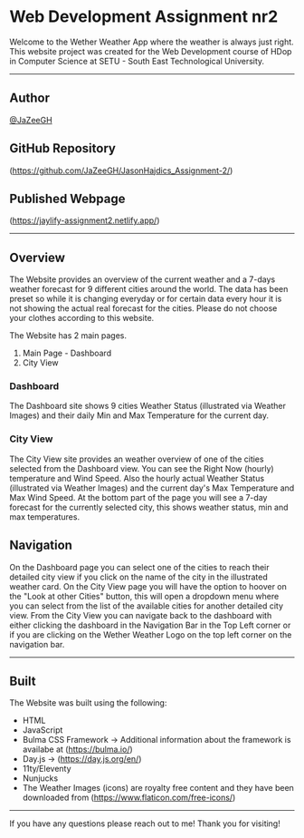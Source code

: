 # Web Development Assignment nr2
Welcome to the Wether Weather App where the weather is always just right.
This website project was created for the Web Development course of HDop in Computer Science at SETU - South East Technological University. 

---

## Author
[@JaZeeGH](https://github.com/JaZeeGH)

## GitHub Repository
(https://github.com/JaZeeGH/JasonHajdics_Assignment-2/)

## Published Webpage
(https://jaylify-assignment2.netlify.app/)

---

## Overview
The Website provides an overview of the current weather and a 7-days weather forecast for 9 different cities around the world. The data has been preset so while it is changing everyday or for certain data every hour it is not showing the actual real forecast for the cities. Please do not choose your clothes according to this website. 

The Website has 2 main pages. 

1. Main Page - Dashboard
2. City View

### Dashboard
The Dashboard site shows 9 cities Weather Status (illustrated via Weather Images) and their daily Min and Max Temperature for the current day.

### City View 
The City View site provides an weather overview of one of the cities selected from the Dashboard view. 
You can see the Right Now (hourly) temperature and Wind Speed. Also the hourly actual Weather Status (illustrated via Weather Images) and the current day's Max Temperature and Max Wind Speed.
At the bottom part of the page you will see a 7-day forecast for the currently selected city, this shows weather status, min and max temperatures.

## Navigation
On the Dashboard page you can select one of the cities to reach their detailed city view if you click on the name of the city in the illustrated weather card.
On the City View page you will have the option to hoover on the "Look at other Cities" button, this will open a dropdown menu where you can select from the list of the available cities for another detailed city view.
From the City View you can navigate back to the dashboard with either clicking the dashboard in the Navigation Bar in the Top Left corner or if you are clicking on the Wether Weather Logo on the top left corner on the navigation bar.

---

## Built
The Website was built using the following:
- HTML
- JavaScript
- Bulma CSS Framework -> Additional information about the framework is availabe at (https://bulma.io/)
- Day.js -> (https://day.js.org/en/)
- 11ty/Eleventy
- Nunjucks
- The Weather Images (icons) are royalty free content and they have been downloaded from (https://www.flaticon.com/free-icons/)


---
If you have any questions please reach out to me! Thank you for visiting!